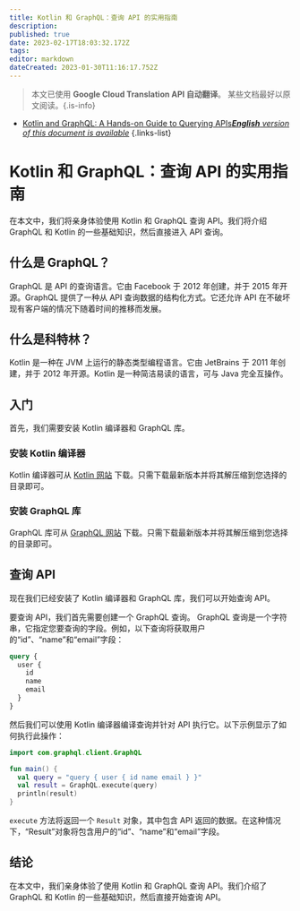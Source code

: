 ```yaml
---
title: Kotlin 和 GraphQL：查询 API 的实用指南
description: 
published: true
date: 2023-02-17T18:03:32.172Z
tags: 
editor: markdown
dateCreated: 2023-01-30T11:16:17.752Z
---
```


> 本文已使用 **Google Cloud Translation API 自动翻译**。
某些文档最好以原文阅读。{.is-info}
- [Kotlin and GraphQL: A Hands-on Guide to Querying APIs***English** version of this document is available*](/en/Knowledge-base/Kotlin/kotlin-and-graphql-a-hands-on-guide-to-querying-apis)
{.links-list}


# Kotlin 和 GraphQL：查询 API 的实用指南

在本文中，我们将亲身体验使用 Kotlin 和 GraphQL 查询 API。我们将介绍 GraphQL 和 Kotlin 的一些基础知识，然后直接进入 API 查询。

## 什么是 GraphQL？

GraphQL 是 API 的查询语言。它由 Facebook 于 2012 年创建，并于 2015 年开源。GraphQL 提供了一种从 API 查询数据的结构化方式。它还允许 API 在不破坏现有客户端的情况下随着时间的推移而发展。

## 什么是科特林？

Kotlin 是一种在 JVM 上运行的静态类型编程语言。它由 JetBrains 于 2011 年创建，并于 2012 年开源。Kotlin 是一种简洁易读的语言，可与 Java 完全互操作。

## 入门

首先，我们需要安装 Kotlin 编译器和 GraphQL 库。

### 安装 Kotlin 编译器

Kotlin 编译器可从 [Kotlin 网站](https://kotlinlang.org/) 下载。只需下载最新版本并将其解压缩到您选择的目录即可。

### 安装 GraphQL 库

GraphQL 库可从 [GraphQL 网站](https://graphql.org/) 下载。只需下载最新版本并将其解压缩到您选择的目录即可。

## 查询 API

现在我们已经安装了 Kotlin 编译器和 GraphQL 库，我们可以开始查询 API。

要查询 API，我们首先需要创建一个 GraphQL 查询。 GraphQL 查询是一个字符串，它指定您要查询的字段。例如，以下查询将获取用户的“id”、“name”和“email”字段：

```graphql
query {
  user {
    id
    name
    email
  }
}
```

然后我们可以使用 Kotlin 编译器编译查询并针对 API 执行它。以下示例显示了如何执行此操作：

```kotlin
import com.graphql.client.GraphQL

fun main() {
  val query = "query { user { id name email } }"
  val result = GraphQL.execute(query)
  println(result)
}
```

`execute` 方法将返回一个 `Result` 对象，其中包含 API 返回的数据。在这种情况下，“Result”对象将包含用户的“id”、“name”和“email”字段。

## 结论

在本文中，我们亲身体验了使用 Kotlin 和 GraphQL 查询 API。我们介绍了 GraphQL 和 Kotlin 的一些基础知识，然后直接开始查询 API。